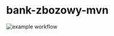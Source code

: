 # bank-zbozowy-mvn
![example workflow](https://github.com/kvbqq/bank-zbozowy-mvn/actions/workflows/ci.yml/badge.svg)
